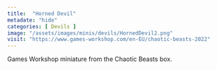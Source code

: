 ```yaml
---
title:  "Horned Devil"
metadate: "hide"
categories: [ Devils ]
image: "/assets/images/minis/devils/HornedDevil2.png"
visit: "https://www.games-workshop.com/en-EU/chaotic-beasts-2022"
---
```

Games Workshop miniature from the Chaotic Beasts box.